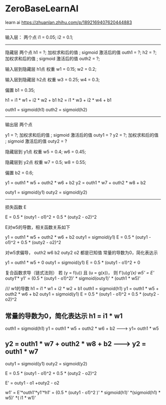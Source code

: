 # ZeroBaseLearnAI
learn ai 
https://zhuanlan.zhihu.com/p/1892169407620444883



------------------------------------------------------------------------

输入层： 两个点
i1 = 0.05;
i2 = 0.1;

------------------------------------------------------------------------


隐藏层 两个点
 h1 = ?;  加权求和后的值 ;  sigmoid 激活后的值 outh1 = ?;
 h2 = ?;  加权求和后的值  ; sigmoid 激活后的值  outh2 = ?;

输入层到隐藏层 h1点 权重
  w1 = 0.15;
  w2 = 0.2;
  
输入层到隐藏层 h2点 权重
  w3 = 0.25;
  w4 = 0.3; 
  
偏置
 b1 = 0.35; 


h1 = i1 * w1 + i2 * w2 + b1
h2 = i1 * w3 + i2 * w4 + b1

outh1 = sigmoid(h1)
outh2 = sigmoid(h2)

------------------------------------------------------------------------

输出层 两个点

 y1 = ?;  加权求和后的值  ; sigmoid 激活后的值 outy1 = ?
 y2 = ?;  加权求和后的值  ; sigmoid 激活后的值 outy2 = ?

隐藏层到 y1点 权重
  w5 = 0.4;
  w6 = 0.45;
  
隐藏层到 y2点 权重
  w7 = 0.5;
  w8 = 0.55; 
  
偏置
 b2 = 0.6;

y1 = outh1 * w5 + outh2 * w6 + b2
y2 = outh1 * w7 + outh2 * w8 + b2

outy1 = sigmoid(y1)
outy2 = sigmoid(y2)

------------------------------------------------------------------------

损失函数 E

E =  0.5 * (outy1 - o1)^2 + 0.5 * (outy2 - o2)^2

E对w5的导数，相关函数关系如下

y1 = outh1 * w5 + outh2 * w6 + b2
outy1 = sigmoid(y1)
E =  0.5 * (outy1 - o1)^2 + 0.5 * (outy2 - o2)^2

对w5求偏导， 
outh2
w6
b2
outy2
o2
都是已知值 常量的导数为0，简化表达示

y1 = outh1 * w5 + 0
outy1 = sigmoid(y1)
E =  0.5 * (outy1 - o1)^2 + 0

复合函数求导（链式法则）
若 (y = f(u)) 且 (u = g(x))， 则 f′(u)*g′(x)
w5' = E'* outy1'* y1' = (0.5 * (outy1 - o1)^2)' * sigmoid(outy1)' * (outh1 * w5)'



///  w1的导数
h1 = i1 * w1 + i2 * w2 + b1
outh1 = sigmoid(h1)
y1 = outh1 * w5 + outh2 * w6 + b2
outy1 = sigmoid(y1)
E =  0.5 * (outy1 - o1)^2 + 0.5 * (outy2 - o2)^2

常量的导数为0，简化表达示
h1 = i1 * w1
--------------------------
outh1 = sigmoid(h1)
y1 = outh1 * w5 + outh2 * w6 + b2
---> y1= outh1 * w5 

y2 = outh1 * w7 + outh2 * w8 + b2
 ---> y2 = outh1 * w7
--------------------------
outy1 = sigmoid(y1)
outy2 = sigmoid(y2)

E = 0.5 * (outy1 - o1)^2 + 0.5 * (outy2 - o2)^2


E' = outy1 - o1 +outy2 - o2 

w1' = E'*outh1'*y1'*h1' = (0.5 * (outy1 - o1)^2 )' * sigmoid(h1)' *(sigmoid(h1) * w5)' *( i1 * w1)'